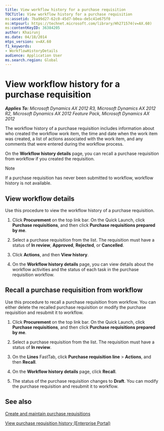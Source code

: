 ```yaml
---
title: View workflow history for a purchase requisition
TOCTitle: View workflow history for a purchase requisition
ms:assetid: 7ba99d27-62c0-45d7-b0ea-de5c41e675f0
ms:mtpsurl: https://technet.microsoft.com/library/Hh271574(v=AX.60)
ms:contentKeyID: 36384205
author: Khairunj
ms.date: 04/18/2014
mtps_version: v=AX.60
f1_keywords:
- WorkflowHistoryDetails
audience: Application User
ms.search.region: Global
---
```


# View workflow history for a purchase requisition 


_**Applies To:** Microsoft Dynamics AX 2012 R3, Microsoft Dynamics AX 2012 R2, Microsoft Dynamics AX 2012 Feature Pack, Microsoft Dynamics AX 2012_

The workflow history of a purchase requisition includes information about who created the workflow work item, the time and date when the work item was created, a list of actions associated with the work item, and any comments that were entered during the workflow process.

On the **Workflow history details** page, you can recall a purchase requisition from workflow if you created the requisition.


> [!NOTE]
> <P>If a purchase requisition has never been submitted to workflow, workflow history is not available.</P>



## View workflow details

Use this procedure to view the workflow history of a purchase requisition.

1.  Click **Procurement** on the top link bar. On the Quick Launch, click **Purchase requisitions**, and then click **Purchase requisitions prepared by me**.

2.  Select a purchase requisition from the list. The requisition must have a status of **In review**, **Approved**, **Rejected**, or **Cancelled**.

3.  Click **Actions**, and then **View history**.

4.  On the **Workflow history details** page, you can view details about the workflow activities and the status of each task in the purchase requisition workflow.

## Recall a purchase requisition from workflow

Use this procedure to recall a purchase requisition from workflow. You can either delete the recalled purchase requisition or modify the purchase requisition and resubmit it to workflow.

1.  Click **Procurement** on the top link bar. On the Quick Launch, click **Purchase requisitions**, and then click **Purchase requisitions prepared by me**.

2.  Select a purchase requisition from the list. The requisition must have a status of **In review**.

3.  On the **Lines** FastTab, click **Purchase requisition line** \> **Actions**, and then **Recall**.

4.  On the **Workflow history details** page, click **Recall**.

5.  The status of the purchase requisition changes to **Draft**. You can modify the purchase requisition and resubmit it to workflow.

## See also

[Create and maintain purchase requisitions](create-and-maintain-purchase-requisitions.md)

[View purchase requisition history (Enterprise Portal)](view-purchase-requisition-history-enterprise-portal.md)

  


